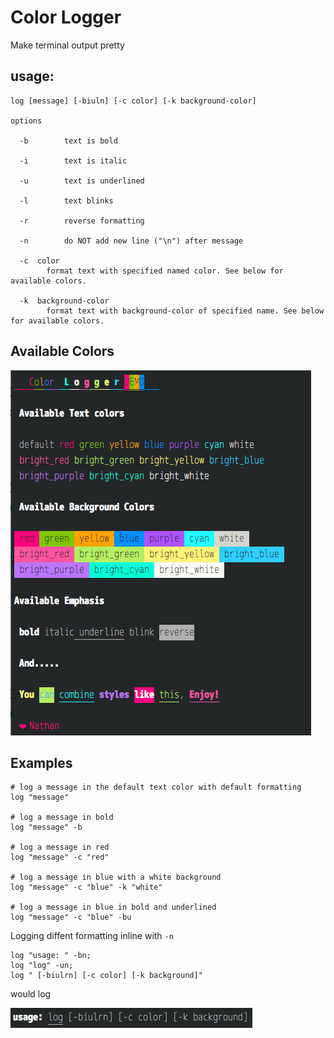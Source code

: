 # Color Logger

Make terminal output pretty

## usage:

    log [message] [-biuln] [-c color] [-k background-color]

    options

      -b        text is bold

      -i        text is italic

      -u        text is underlined

      -l        text blinks
      
      -r		reverse formatting

      -n        do NOT add new line ("\n") after message

      -c  color
            format text with specified named color. See below for available colors.

      -k  background-color
            format text with background-color of specified name. See below for available colors.

## Available Colors

![](demo.png)

## Examples

	# log a message in the default text color with default formatting
	log "message"
	
	# log a message in bold
	log "message" -b
	
	# log a message in red
	log "message" -c "red"
	
	# log a message in blue with a white background
	log "message" -c "blue" -k "white"
	
	# log a message in blue in bold and underlined
	log "message" -c "blue" -bu
	
Logging diffent formatting inline with `-n`

	log "usage: " -bn;
	log "log" -un;
	log " [-biulrn] [-c color] [-k background]"

would log

![](inline.png)


	